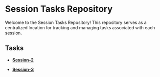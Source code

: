 # Session Tasks Repository

Welcome to the Session Tasks Repository! This repository serves as a centralized location for tracking and managing tasks associated with each session.

## Tasks
- **[Session-2]()**

- **[Session-3]()**